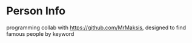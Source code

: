 # Person Info

programming collab with https://github.com/MrMaksis, designed to find famous people by keyword
